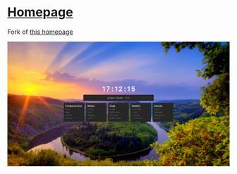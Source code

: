 # [Homepage](https://ddmin.github.io)

Fork of [this homepage](https://github.com/Jaredk3nt/homepage)

![Screenshot](https://github.com/ddmin/ddmin.github.io/blob/master/homepage.png)
